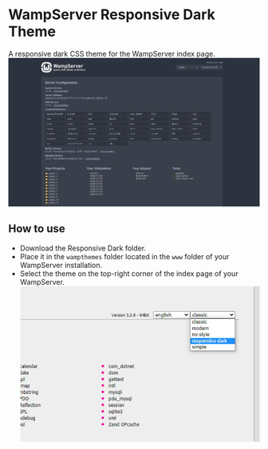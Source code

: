 # WampServer Responsive Dark Theme
A responsive dark CSS theme for the WampServer index page.<br>
<img src="./readme_assets/wamp_responsive_dark.jpg" alt="drawing" width="750"/>

## How to use
- Download the Responsive Dark folder.
- Place it in the ```wampthemes``` folder located in the ```www``` folder of your WampServer installation.
- Select the theme on the top-right corner of the index page of your WampServer.<br><img src="./readme_assets/wamp_how_to_use.jpg" alt="drawing" width="500"/>
